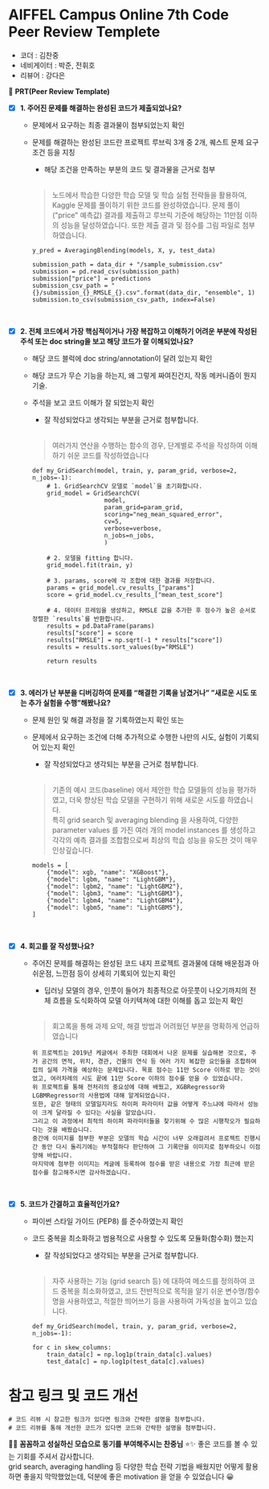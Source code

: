 # AIFFEL Campus Online 7th Code Peer Review Templete

- 코더 : 김찬중
- 네비게이터 : 박준, 전휘호
- 리뷰어 : 강다은



🔑 **PRT(Peer Review Template)**

- [x]  **1. 주어진 문제를 해결하는 완성된 코드가 제출되었나요?** 
    - 문제에서 요구하는 최종 결과물이 첨부되었는지 확인
    - 문제를 해결하는 완성된 코드란 프로젝트 루브릭 3개 중 2개, 
    퀘스트 문제 요구조건 등을 지칭
        - 해당 조건을 만족하는 부분의 코드 및 결과물을 근거로 첨부
      
         <br/>

        >노드에서 학습한 다양한 학습 모델 및 학습 실험 전략들을 활용하여, Kaggle 문제를 풀이하기 위한 코드를 완성하였습니다. 문제 풀이("price" 예측값) 결과를 제출하고 루브릭 기준에 해당하는 11만점 이하의 성능을 달성하였습니다. 또한 제출 결과 및 점수를 그림 파일로 첨부하였습니다.
        ```
        y_pred = AveragingBlending(models, X, y, test_data)
        ```
        
        ```
        submission_path = data_dir + "/sample_submission.csv"
        submission = pd.read_csv(submission_path)
        submission["price"] = predictions
        submission_csv_path = "{}/submission_{}_RMSLE_{}.csv".format(data_dir, "ensemble", 1)
        submission.to_csv(submission_csv_path, index=False)
        ```
        <br/>
        
    
- [x]  **2. 전체 코드에서 가장 핵심적이거나 가장 복잡하고 이해하기 어려운 부분에 작성된 
주석 또는 doc string을 보고 해당 코드가 잘 이해되었나요?** 
    - 해당 코드 블럭에 doc string/annotation이 달려 있는지 확인
    - 해당 코드가 무슨 기능을 하는지, 왜 그렇게 짜여진건지, 작동 메커니즘이 뭔지 기술.
    - 주석을 보고 코드 이해가 잘 되었는지 확인
        - 잘 작성되었다고 생각되는 부분을 근거로 첨부합니다.
      <br/>
      
        >여러가지 연산을 수행하는 함수의 경우, 단계별로 주석을 작성하여 이해하기 쉬운 코드를 작성하였습니다
        ```
        def my_GridSearch(model, train, y, param_grid, verbose=2, n_jobs=-1):
            # 1. GridSearchCV 모델로 `model`을 초기화합니다.
            grid_model = GridSearchCV(
                            model,
                            param_grid=param_grid,
                            scoring="neg_mean_squared_error",
                            cv=5,
                            verbose=verbose,
                            n_jobs=n_jobs,
                            )
        
            # 2. 모델을 fitting 합니다.
            grid_model.fit(train, y)

            # 3. params, score에 각 조합에 대한 결과를 저장합니다.
            params = grid_model.cv_results_["params"]
            score = grid_model.cv_results_["mean_test_score"]

            # 4. 데이터 프레임을 생성하고, RMSLE 값을 추가한 후 점수가 높은 순서로 정렬한 `results`를 반환합니다.
            results = pd.DataFrame(params)
            results["score"] = score
            results["RMSLE"] = np.sqrt(-1 * results["score"])
            results = results.sort_values(by="RMSLE")

            return results
        ```
        <br/>

- [x]  **3. 에러가 난 부분을 디버깅하여 문제를 “해결한 기록을 남겼거나” 
”새로운 시도 또는 추가 실험을 수행”해봤나요?** 
    - 문제 원인 및 해결 과정을 잘 기록하였는지 확인 또는
    - 문제에서 요구하는 조건에 더해 추가적으로 수행한 나만의 시도, 
    실험이 기록되어 있는지 확인
        - 잘 작성되었다고 생각되는 부분을 근거로 첨부합니다.
     
        <br/>
        
      >기존의 예시 코드(baseline) 에서 제안한 학습 모델들의 성능을 평가하였고, 더욱 향상된 학습 모델을 구현하기 위해 새로운 시도를 하였습니다. <br/> 특히 grid search 및 averaging blending 을 사용하여, 다양한 parameter values 를 가진 여러 개의 model instances 를 생성하고 각각의 예측 결과를 조합함으로써 최상의 학습 성능을 유도한 것이 매우 인상깊습니다.
      
        ```
        models = [
            {"model": xgb, "name": "XGBoost"},
            {"model": lgbm, "name": "LightGBM"},
            {"model": lgbm2, "name": "LightGBM2"},
            {"model": lgbm3, "name": "LightGBM3"},
            {"model": lgbm4, "name": "LightGBM4"},
            {"model": lgbm5, "name": "LightGBM5"},
        ]
        ```
        <br/>
      
        
- [x]  **4. 회고를 잘 작성했나요?** 
    - 주어진 문제를 해결하는 완성된 코드 내지 프로젝트 결과물에 대해
    배운점과 아쉬운점, 느낀점 등이 상세히 기록되어 있는지 확인
        - 딥러닝 모델의 경우,
        인풋이 들어가 최종적으로 아웃풋이 나오기까지의 전체 흐름을 도식화하여 
        모델 아키텍쳐에 대한 이해를 돕고 있는지 확인

        <br/>
     
      >회고록을 통해 과제 요약, 해결 방법과 어려웠던 부분을 명확하게 언급하였습니다
      ```
      위 프로젝트는 2019년 케글에서 주최한 대회에서 나온 문제를 실습해본 것으로, 주거 공간의 면적, 위치, 경관, 건물의 연식 등 여러 가지 복잡한 요인들을 조합하여 집의 실제 가격을 예상하는 문제입니다. 목표 점수는 11만 Score 이하로 받는 것이었고, 여러차례의 시도 끝에 11만 Score 이하의 점수를 얻을 수 있었습니다.  
      위 프로젝트를 통해 전처리의 중요성에 대해 배웠고, XGBRegressor와 LGBMRegressor의 사용법에 대해 알게되었습니다. 
      또한, 같은 형태의 모델일지라도 하이퍼 파라미터 값을 어떻게 주느냐에 따라서 성능이 크게 달라질 수 있다는 사실을 알았습니다.  
      그리고 이 과정에서 최적의 하이퍼 파라미터들을 찾기위해 수 많은 시행착오가 필요하다는 것을 배웠습니다. 
      중간에 이미지를 첨부한 부분은 모델의 학습 시간이 너무 오래걸려서 프로젝트 진행시간 동안 다시 돌리기에는 부적절하다 판단하여 그 기록만을 이미지로 첨부하오니 이점 양해 바랍니다. 
      마지막에 첨부한 이미지는 케글에 등록하여 점수를 받은 내용으로 가장 최근에 받은 점수를 참고해주시면 감사하겠습니다.
        ```
        <br/>
        

- [x]  **5. 코드가 간결하고 효율적인가요?**
    - 파이썬 스타일 가이드 (PEP8) 를 준수하였는지 확인
    - 코드 중복을 최소화하고 범용적으로 사용할 수 있도록 모듈화(함수화) 했는지
        - 잘 작성되었다고 생각되는 부분을 근거로 첨부합니다.
      
      <br/>
      
      > 자주 사용하는 기능 (grid search 등) 에 대하여 메소드를 정의하여 코드 중복을 최소화하였고, 코드 전반적으로 목적을 알기 쉬운 변수명/함수명을 사용하였고, 적절한 띄어쓰기 등을 사용하여 가독성을 높이고 있습니다.
      ```
      def my_GridSearch(model, train, y, param_grid, verbose=2, n_jobs=-1):
      ```
      ```
      for c in skew_columns:
          train_data[c] = np.log1p(train_data[c].values)
          test_data[c] = np.log1p(test_data[c].values)
      ```



# 참고 링크 및 코드 개선
```
# 코드 리뷰 시 참고한 링크가 있다면 링크와 간략한 설명을 첨부합니다.
# 코드 리뷰를 통해 개선한 코드가 있다면 코드와 간략한 설명을 첨부합니다.
```
🎀💝 **꼼꼼하고 성실하신 모습으로 동기를 부여해주시는 찬중님**  ⭐️✨
좋은 코드를 볼 수 있는 기회를 주셔서 감사합니다.  
grid search, averaging handling 등 다양한 학습 전략 기법을 배웠지만 어떻게 활용하면 좋을지 막막했었는데, 덕분에 좋은 motivation 을 얻을 수 있었습니다 😀
